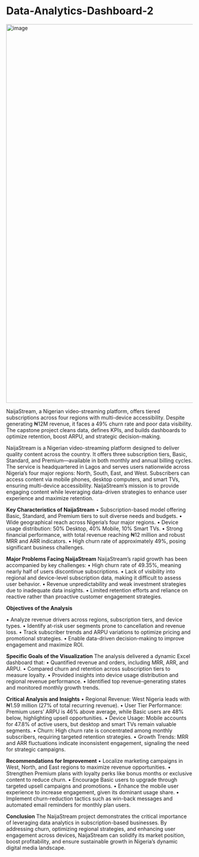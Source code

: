 # Data-Analytics-Dashboard-2

<img width="1536" height="1024" alt="image" src="https://github.com/user-attachments/assets/dc2a82e6-000a-49a6-8189-65a397ed86b0" />

NaijaStream, a Nigerian video-streaming platform, offers tiered subscriptions across four regions with multi-device accessibility. Despite generating ₦12M revenue, it faces a 49% churn rate and poor data visibility. The capstone project cleans data, defines KPIs, and builds dashboards to optimize retention, boost ARPU, and strategic decision-making.

NaijaStream is a Nigerian video-streaming platform designed to deliver quality content across the country. 
It offers three subscription tiers, Basic, Standard, and Premium—available in both monthly and annual billing cycles. 
The service is headquartered in Lagos and serves users nationwide across Nigeria’s four major regions: North, South, East, and West. 
Subscribers can access content via mobile phones, desktop computers, and smart TVs, ensuring multi-device accessibility. 
NaijaStream’s mission is to provide engaging content while leveraging data-driven strategies to enhance user experience and maximize retention.

**Key Characteristics of NaijaStream**
• Subscription-based model offering Basic, Standard, and Premium tiers to suit diverse needs and budgets.
• Wide geographical reach across Nigeria’s four major regions.
• Device usage distribution: 50% Desktop, 40% Mobile, 10% Smart TVs.
• Strong financial performance, with total revenue reaching ₦12 million and robust MRR and ARR indicators.
• High churn rate of approximately 49%, posing significant business challenges.

**Major Problems Facing NaijaStream**
NaijaStream’s rapid growth has been accompanied by key challenges:
• High churn rate of 49.35%, meaning nearly half of users discontinue subscriptions.
• Lack of visibility into regional and device-level subscription data, making it difficult to assess user behavior.
• Revenue unpredictability and weak investment strategies due to inadequate data insights.
• Limited retention efforts and reliance on reactive rather than proactive customer engagement strategies.

**Objectives of the Analysis**

• Analyze revenue drivers across regions, subscription tiers, and device types.
• Identify at-risk user segments prone to cancellation and revenue loss.
• Track subscriber trends and ARPU variations to optimize pricing and promotional strategies.
• Enable data-driven decision-making to improve engagement and maximize ROI.

**Specific Goals of the Visualization**
The analysis delivered a dynamic Excel dashboard that:
• Quantified revenue and orders, including MRR, ARR, and ARPU.
• Compared churn and retention across subscription tiers to measure loyalty.
• Provided insights into device usage distribution and regional revenue performance.
• Identified top revenue-generating states and monitored monthly growth trends.


**Critical Analysis and Insights**
• Regional Revenue: West Nigeria leads with ₦1.59 million (27% of total recurring revenue).
• User Tier Performance: Premium users’ ARPU is 46% above average, while Basic users are 48% below, highlighting upsell opportunities.
• Device Usage: Mobile accounts for 47.8% of active users, but desktop and smart TVs remain valuable segments.
• Churn: High churn rate is concentrated among monthly subscribers, requiring targeted retention strategies.
• Growth Trends: MRR and ARR fluctuations indicate inconsistent engagement, signaling the need for strategic campaigns.


**Recommendations for Improvement**
• Localize marketing campaigns in West, North, and East regions to maximize revenue opportunities.
• Strengthen Premium plans with loyalty perks like bonus months or exclusive content to reduce churn.
• Encourage Basic users to upgrade through targeted upsell campaigns and promotions.
• Enhance the mobile user experience to increase engagement, given its dominant usage share.
• Implement churn-reduction tactics such as win-back messages and automated email reminders for monthly plan users.

**Conclusion**
The NaijaStream project demonstrates the critical importance of leveraging data analytics in subscription-based businesses. 
By addressing churn, optimizing regional strategies, and enhancing user engagement across devices, NaijaStream can solidify its market position, 
boost profitability, and ensure sustainable growth in Nigeria’s dynamic digital media landscape.







